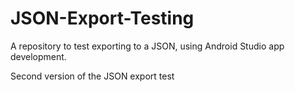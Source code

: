 # JSON-Export-Testing
A repository to test exporting to a JSON, using Android Studio app development.

Second version of the JSON export test
